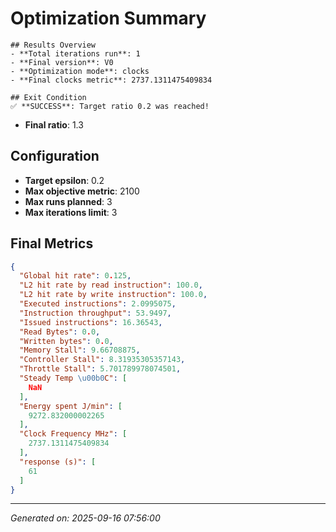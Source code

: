 # Optimization Summary

    ## Results Overview
    - **Total iterations run**: 1
    - **Final version**: V0
    - **Optimization mode**: clocks
    - **Final clocks metric**: 2737.1311475409834

    ## Exit Condition
    ✅ **SUCCESS**: Target ratio 0.2 was reached!
- **Final ratio**: 1.3

## Configuration
- **Target epsilon**: 0.2
- **Max objective metric**: 2100
- **Max runs planned**: 3
- **Max iterations limit**: 3

## Final Metrics
```json
{
  "Global hit rate": 0.125,
  "L2 hit rate by read instruction": 100.0,
  "L2 hit rate by write instruction": 100.0,
  "Executed instructions": 2.0995075,
  "Instruction throughput": 53.9497,
  "Issued instructions": 16.36543,
  "Read Bytes": 0.0,
  "Written bytes": 0.0,
  "Memory Stall": 9.66708875,
  "Controller Stall": 8.31935305357143,
  "Throttle Stall": 5.701789978074501,
  "Steady Temp \u00b0C": [
    NaN
  ],
  "Energy spent J/min": [
    9272.832000002265
  ],
  "Clock Frequency MHz": [
    2737.1311475409834
  ],
  "response (s)": [
    61
  ]
}
```

---
*Generated on: 2025-09-16 07:56:00*
